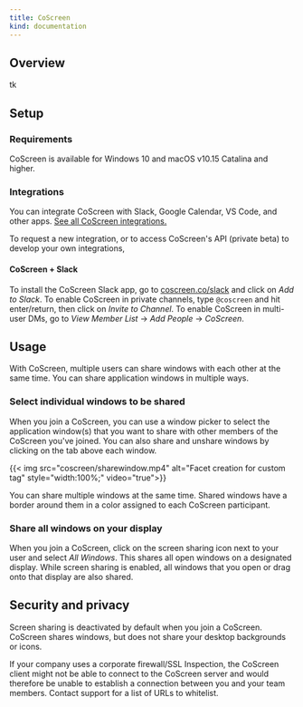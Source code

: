 ```yaml
---
title: CoScreen
kind: documentation
---
```


## Overview
tk


## Setup
### Requirements
CoScreen is available for Windows 10 and macOS v10.15 Catalina and higher. 
<!-- Waitlist for Linux support -->

### Integrations

You can integrate CoScreen with Slack, Google Calendar, VS Code, and other apps. [See all CoScreen integrations.][1]

To request a new integration, or to access CoScreen's API (private beta) to develop your own integrations, 
<!-- contact support? -->

#### CoScreen + Slack

To install the CoScreen Slack app, go to [coscreen.co/slack][2] and click on _Add to Slack_. To enable CoScreen in private channels, type `@coscreen` and hit enter/return, then click on _Invite to Channel_. To enable CoScreen in multi-user DMs, go to _View Member List_ -> _Add People_ -> _CoScreen_.

## Usage

With CoScreen, multiple users can share windows with each other at the same time. You can share application windows in multiple ways.

### Select individual windows to be shared

When you join a CoScreen, you can use a window picker to select the application window(s) that you want to share with other members of the CoScreen you've joined. You can also share and unshare windows by clicking on the tab above each window.

{{< img src="coscreen/sharewindow.mp4" alt="Facet creation for custom tag" style="width:100%;" video="true">}}

You can share multiple windows at the same time. Shared windows have a border around them in a color assigned to each CoScreen participant.

### Share all windows on your display

When you join a CoScreen, click on the screen sharing icon next to your user and select _All Windows_. This shares all open windows on a designated display. While screen sharing is enabled, all windows that you open or drag onto that display are also shared.

## Security and privacy

Screen sharing is deactivated by default when you join a CoScreen. CoScreen shares windows, but does not share your desktop backgrounds or icons. 

If your company uses a corporate firewall/SSL Inspection, the CoScreen client might not be able to connect to the CoScreen server and would therefore be unable to establish a connection between you and your team members. Contact support for a list of URLs to whitelist.

[1]: https://www.coscreen.co/integrations
[2]: https://coscreen.co/slack
